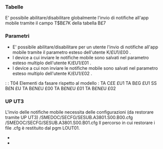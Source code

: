 
### Tabelle
E' possibile abilitare/disabilitare globalmente l'invio di notifiche all'app mobile tramite il campo T$B£7K della tabella B£7
### Parametri
-  E' possibile abilitare/disabilitare per un utente l'invio di notifiche all'app mobile tramite il parametro esteso dell'utente K/£U1/£00 .
-  I device a cui inviare le notifiche mobile sono salvati nel parametro esteso multiplo dell'utente K/£U1/£01 .
-  I device a cui non inviare le notifiche mobile sono salvati nel parametro esteso multiplo dell'utente K/£U1/£02 .

 :  : T04 Elementi da fasare rispetto al modello : 
TA C£E £U1
TA B£G £U1
SS B£N £U
TA B£N£U £00
TA B£N£U £01
TA B£N£U £02

### UP UT3
L'invio delle notifiche mobile necessita delle configurazioni (da restorare tramite UP UT3)
 /SMEDOC/SECFG/SESUB.A3801.S00.B00.cfg
 /SMEDOC/SECFG/SESUB.A3801.S00.B01.cfg
Il percorso in cui restorare i file .cfg è restituito dal pgm LOUT01.

- [](Sorgenti/OJ/PGM/TSTK14)
- [](Sorgenti/OJ/PGM/TSTK17)
